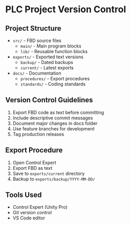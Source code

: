 # PLC Project Version Control

## Project Structure
- `src/` - FBD source files
  - `main/` - Main program blocks
  - `lib/` - Reusable function blocks
- `exports/` - Exported text versions
  - `backup/` - Dated backups
  - `current/` - Latest exports
- `docs/` - Documentation
  - `procedures/` - Export procedures
  - `standards/` - Coding standards

## Version Control Guidelines
1. Export FBD code as text before committing
2. Include descriptive commit messages
3. Document major changes in docs folder
4. Use feature branches for development
5. Tag production releases

## Export Procedure
1. Open Control Expert
2. Export FBD as text
3. Save to `exports/current` directory
4. Backup to `exports/backup/YYYY-MM-DD/`

## Tools Used
- Control Expert (Unity Pro)
- Git version control
- VS Code editor